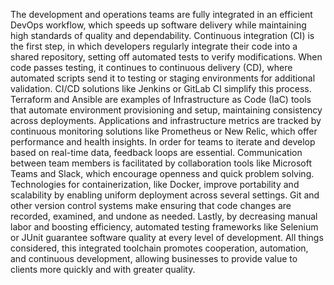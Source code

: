 The development and operations teams are fully integrated in an efficient DevOps workflow, which speeds up software delivery while maintaining high standards of quality and dependability. Continuous integration (CI) is the first step, in which developers regularly integrate their code into a shared repository, setting off automated tests to verify modifications. When code passes testing, it continues to continuous delivery (CD), where automated scripts send it to testing or staging environments for additional validation. CI/CD solutions like Jenkins or GitLab CI simplify this process. Terraform and Ansible are examples of Infrastructure as Code (IaC) tools that automate environment provisioning and setup, maintaining consistency across deployments. Applications and infrastructure metrics are tracked by continuous monitoring solutions like Prometheus or New Relic, which offer performance and health insights. In order for teams to iterate and develop based on real-time data, feedback loops are essential. Communication between team members is facilitated by collaboration tools like Microsoft Teams and Slack, which encourage openness and quick problem solving. Technologies for containerization, like Docker, improve portability and scalability by enabling uniform deployment across several settings. Git and other version control systems make ensuring that code changes are recorded, examined, and undone as needed. Lastly, by decreasing manual labor and boosting efficiency, automated testing frameworks like Selenium or JUnit guarantee software quality at every level of development. All things considered, this integrated toolchain promotes cooperation, automation, and continuous development, allowing businesses to provide value to clients more quickly and with greater quality.
